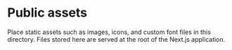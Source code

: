 # Public assets

Place static assets such as images, icons, and custom font files in this directory. Files stored here are served at the root of the Next.js application.
